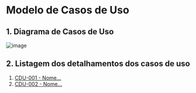 # Modelo de Casos de Uso

## 1. Diagrama de Casos de Uso

![image](https://github.com/tads-cnat/trabalhos-voluntarios/assets/112009958/7b7eb9f6-2ea0-4505-97b2-3fe93fa3608b)

## 2. Listagem dos detalhamentos dos casos de uso

1. [CDU-001 - Nome...](cdu-001/detalhamento-001.md)
2. [CDU-002 - Nome...](cdu-002/detalhamento-002.md)

